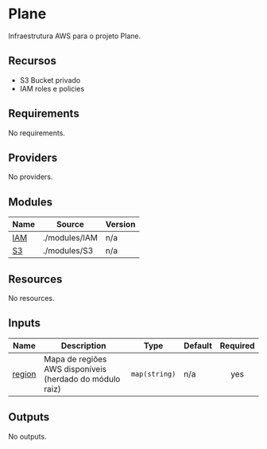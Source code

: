 # Plane

Infraestrutura AWS para o projeto Plane.

## Recursos

- S3 Bucket privado
- IAM roles e policies

<!-- BEGIN_TF_DOCS -->
## Requirements

No requirements.

## Providers

No providers.

## Modules

| Name | Source | Version |
|------|--------|---------|
| <a name="module_IAM"></a> [IAM](#module\_IAM) | ./modules/IAM | n/a |
| <a name="module_S3"></a> [S3](#module\_S3) | ./modules/S3 | n/a |

## Resources

No resources.

## Inputs

| Name | Description | Type | Default | Required |
|------|-------------|------|---------|:--------:|
| <a name="input_region"></a> [region](#input\_region) | Mapa de regiões AWS disponíveis (herdado do módulo raiz) | `map(string)` | n/a | yes |

## Outputs

No outputs.
<!-- END_TF_DOCS -->
